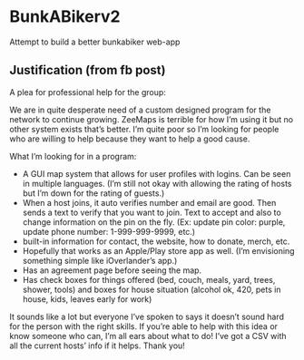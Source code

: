 # BunkABikerv2
Attempt to build a better bunkabiker web-app

## Justification (from fb post)

A plea for professional help for the group: 

We are in quite desperate need of a custom designed program for the network to continue growing. ZeeMaps is terrible for how I’m using it but no other system exists that’s better. I’m quite poor so I’m looking for people who are willing to help because they want to help a good cause. 

What I’m looking for in a program: 

- A GUI map system that allows for user profiles with logins. Can be seen in multiple languages. (I’m still not okay with allowing the rating of hosts but I’m down for the rating of guests.) 
- When a host joins, it auto verifies number and email are good. Then sends a text to verify that you want to join. Text to accept and also to change information on the pin on the fly. (Ex: update pin color: purple, update phone number: 1-999-999-9999, etc.) 
- built-in information for contact, the website, how to donate, merch, etc. 
- Hopefully that works as an Apple/Play store app as well. (I’m envisioning something simple like iOverlander’s app.) 
- Has an agreement page before seeing the map. 
- Has check boxes for things offered (bed, couch, meals, yard, trees, shower, tools) and boxes for house situation (alcohol ok, 420, pets in house, kids, leaves early for work) 

It sounds like a lot but everyone I’ve spoken to says it doesn’t sound hard for the person with the right skills. If you’re able to help with this idea or know someone who can, I’m all ears about what to do! I’ve got a CSV with all the current hosts’ info if it helps. Thank you! 
